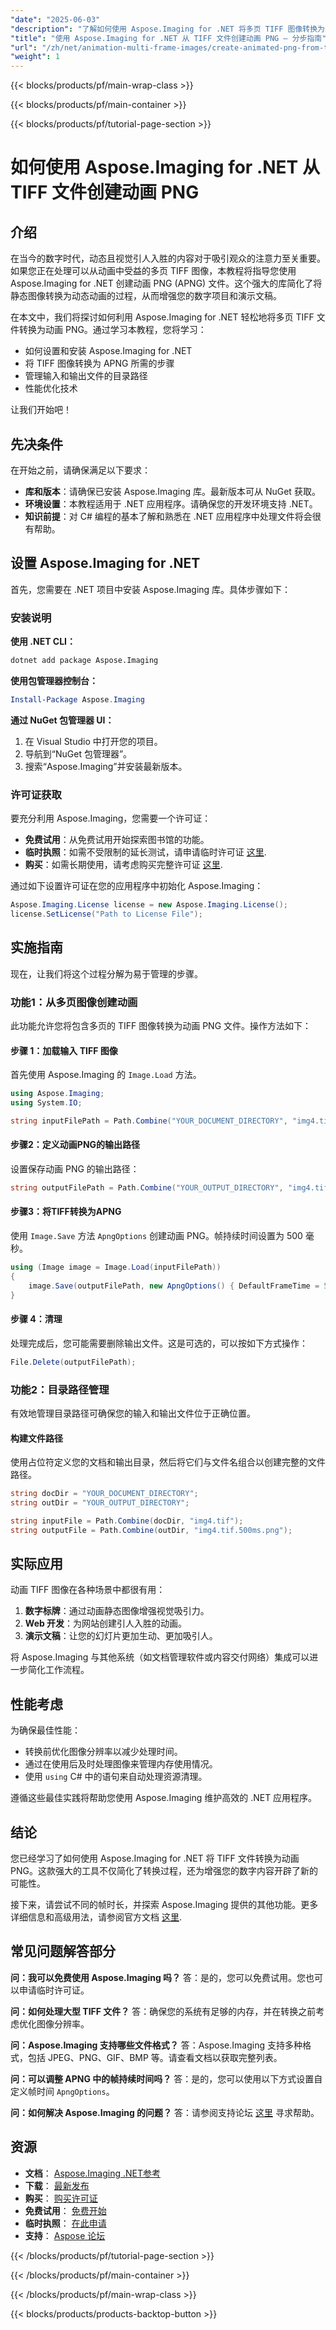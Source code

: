 ```yaml
---
"date": "2025-06-03"
"description": "了解如何使用 Aspose.Imaging for .NET 将多页 TIFF 图像转换为动画 PNG (APNG) 文件。本指南包含安装、代码示例和性能技巧。"
"title": "使用 Aspose.Imaging for .NET 从 TIFF 文件创建动画 PNG — 分步指南"
"url": "/zh/net/animation-multi-frame-images/create-animated-png-from-tiff-aspose-imaging-net/"
"weight": 1
---
```


{{< blocks/products/pf/main-wrap-class >}}

{{< blocks/products/pf/main-container >}}

{{< blocks/products/pf/tutorial-page-section >}}
# 如何使用 Aspose.Imaging for .NET 从 TIFF 文件创建动画 PNG

## 介绍

在当今的数字时代，动态且视觉引人入胜的内容对于吸引观众的注意力至关重要。如果您正在处理可以从动画中受益的多页 TIFF 图像，本教程将指导您使用 Aspose.Imaging for .NET 创建动画 PNG (APNG) 文件。这个强大的库简化了将静态图像转换为动态动画的过程，从而增强您的数字项目和演示文稿。

在本文中，我们将探讨如何利用 Aspose.Imaging for .NET 轻松地将多页 TIFF 文件转换为动画 PNG。通过学习本教程，您将学习：
- 如何设置和安装 Aspose.Imaging for .NET
- 将 TIFF 图像转换为 APNG 所需的步骤
- 管理输入和输出文件的目录路径
- 性能优化技术

让我们开始吧！

## 先决条件

在开始之前，请确保满足以下要求：
- **库和版本**：请确保已安装 Aspose.Imaging 库。最新版本可从 NuGet 获取。
- **环境设置**：本教程适用于 .NET 应用程序。请确保您的开发环境支持 .NET。
- **知识前提**：对 C# 编程的基本了解和熟悉在 .NET 应用程序中处理文件将会很有帮助。

## 设置 Aspose.Imaging for .NET

首先，您需要在 .NET 项目中安装 Aspose.Imaging 库。具体步骤如下：

### 安装说明

**使用 .NET CLI：**

```bash
dotnet add package Aspose.Imaging
```

**使用包管理器控制台：**

```powershell
Install-Package Aspose.Imaging
```

**通过 NuGet 包管理器 UI：**
1. 在 Visual Studio 中打开您的项目。
2. 导航到“NuGet 包管理器”。
3. 搜索“Aspose.Imaging”并安装最新版本。

### 许可证获取

要充分利用 Aspose.Imaging，您需要一个许可证：
- **免费试用**：从免费试用开始探索图书馆的功能。
- **临时执照**：如需不受限制的延长测试，请申请临时许可证 [这里](https://purchase。aspose.com/temporary-license/).
- **购买**：如需长期使用，请考虑购买完整许可证 [这里](https://purchase。aspose.com/buy).

通过如下设置许可证在您的应用程序中初始化 Aspose.Imaging：

```csharp
Aspose.Imaging.License license = new Aspose.Imaging.License();
license.SetLicense("Path to License File");
```

## 实施指南

现在，让我们将这个过程分解为易于管理的步骤。

### 功能1：从多页图像创建动画

此功能允许您将包含多页的 TIFF 图像转换为动画 PNG 文件。操作方法如下：

#### 步骤 1：加载输入 TIFF 图像

首先使用 Aspose.Imaging 的 `Image.Load` 方法。

```csharp
using Aspose.Imaging;
using System.IO;

string inputFilePath = Path.Combine("YOUR_DOCUMENT_DIRECTORY", "img4.tif");
```

#### 步骤2：定义动画PNG的输出路径

设置保存动画 PNG 的输出路径：

```csharp
string outputFilePath = Path.Combine("YOUR_OUTPUT_DIRECTORY", "img4.tif.500ms.png");
```

#### 步骤3：将TIFF转换为APNG

使用 `Image.Save` 方法 `ApngOptions` 创建动画 PNG。帧持续时间设置为 500 毫秒。

```csharp
using (Image image = Image.Load(inputFilePath))
{
    image.Save(outputFilePath, new ApngOptions() { DefaultFrameTime = 500 });
}
```

#### 步骤 4：清理

处理完成后，您可能需要删除输出文件。这是可选的，可以按如下方式操作：

```csharp
File.Delete(outputFilePath);
```

### 功能2：目录路径管理

有效地管理目录路径可确保您的输入和输出文件位于正确位置。

#### 构建文件路径

使用占位符定义您的文档和输出目录，然后将它们与文件名组合以创建完整的文件路径。

```csharp
string docDir = "YOUR_DOCUMENT_DIRECTORY";
string outDir = "YOUR_OUTPUT_DIRECTORY";

string inputFile = Path.Combine(docDir, "img4.tif");
string outputFile = Path.Combine(outDir, "img4.tif.500ms.png");
```

## 实际应用

动画 TIFF 图像在各种场景中都很有用：
1. **数字标牌**：通过动画静态图像增强视觉吸引力。
2. **Web 开发**：为网站创建引人入胜的动画。
3. **演示文稿**：让您的幻灯片更加生动、更加吸引人。

将 Aspose.Imaging 与其他系统（如文档管理软件或内容交付网络）集成可以进一步简化工作流程。

## 性能考虑

为确保最佳性能：
- 转换前优化图像分辨率以减少处理时间。
- 通过在使用后及时处理图像来管理内存使用情况。
- 使用 `using` C# 中的语句来自动处理资源清理。

遵循这些最佳实践将帮助您使用 Aspose.Imaging 维护高效的 .NET 应用程序。

## 结论

您已经学习了如何使用 Aspose.Imaging for .NET 将 TIFF 文件转换为动画 PNG。这款强大的工具不仅简化了转换过程，还为增强您的数字内容开辟了新的可能性。

接下来，请尝试不同的帧时长，并探索 Aspose.Imaging 提供的其他功能。更多详细信息和高级用法，请参阅官方文档 [这里](https://reference。aspose.com/imaging/net/).

## 常见问题解答部分

**问：我可以免费使用 Aspose.Imaging 吗？**
答：是的，您可以免费试用。您也可以申请临时许可证。

**问：如何处理大型 TIFF 文件？**
答：确保您的系统有足够的内存，并在转换之前考虑优化图像分辨率。

**问：Aspose.Imaging 支持哪些文件格式？**
答：Aspose.Imaging 支持多种格式，包括 JPEG、PNG、GIF、BMP 等。请查看文档以获取完整列表。

**问：可以调整 APNG 中的帧持续时间吗？**
答：是的，您可以使用以下方式设置自定义帧时间 `ApngOptions`。

**问：如何解决 Aspose.Imaging 的问题？**
答：请参阅支持论坛 [这里](https://forum.aspose.com/c/imaging/10) 寻求帮助。

## 资源
- **文档**： [Aspose.Imaging .NET参考](https://reference.aspose.com/imaging/net/)
- **下载**： [最新发布](https://releases.aspose.com/imaging/net/)
- **购买**： [购买许可证](https://purchase.aspose.com/buy)
- **免费试用**： [免费开始](https://releases.aspose.com/imaging/net/)
- **临时执照**： [在此申请](https://purchase.aspose.com/temporary-license/)
- **支持**： [Aspose 论坛](https://forum.aspose.com/c/imaging/10)

{{< /blocks/products/pf/tutorial-page-section >}}

{{< /blocks/products/pf/main-container >}}

{{< /blocks/products/pf/main-wrap-class >}}

{{< blocks/products/products-backtop-button >}}